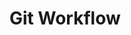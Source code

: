 <!--
 * @Author: SilvesterChiao
 * @Date: 2020-04-07 19:44:21
 * @LastEditors: SilvesterChiao
 * @LastEditTime: 2020-04-07 19:54:44
 -->
# Git Workflow
